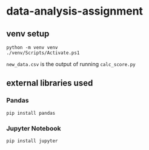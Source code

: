 # data-analysis-assignment
 
## venv setup

```
python -m venv venv
./venv/Scripts/Activate.ps1
```

`new_data.csv` is the output of running `calc_score.py`

## external libraries used

### Pandas
```
pip install pandas
```

### Jupyter Notebook
```
pip install jupyter
```